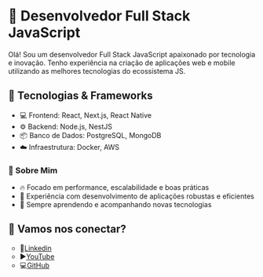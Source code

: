  <h1>🚀 Desenvolvedor Full Stack JavaScript</h1>

Olá! Sou um desenvolvedor Full Stack JavaScript apaixonado por tecnologia e inovação. Tenho experiência na criação de aplicações web e mobile utilizando as melhores tecnologias do ecossistema JS.

<h2>🔧 Tecnologias & Frameworks</h2>
<ul>
<li>💻 Frontend: React, Next.js, React Native</li>
<li>⚙️ Backend: Node.js, NestJS</li>
<li>📦 Banco de Dados: PostgreSQL, MongoDB</li>
<li>☁️ Infraestrutura: Docker, AWS</li>
</ul>

<h3>🎯 Sobre Mim</h3>
<ul>
  <li>🔥 Focado em performance, escalabilidade e boas práticas</li>
  <li>📌 Experiência com desenvolvimento de aplicações robustas e eficientes</li>
  <li>🚀 Sempre aprendendo e acompanhando novas tecnologias</li>
</ul>

<h2>🔗 Vamos nos conectar?</h2>
<ul type="Circle">
  <li>💼<a href="https://www.linkedin.com/in/cruxzx/" target="_blank">Linkedin</a></li>
  <li>▶️<a href="https://www.youtube.com/@devtocruz6698" target="_blank">YouTube</a></li>
  <li>💻<a href="https://github.com/lgdacruz/lgdacruz/" target="_blank">GitHub</a></li>
</ul>



